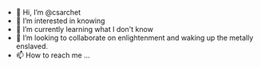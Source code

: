 - 👋 Hi, I’m @csarchet
- 👀 I’m interested in knowing
- 🌱 I’m currently learning what I don't know
- 💞️ I’m looking to collaborate on enlightenment and waking up the metally enslaved.
- 📫 How to reach me ...

<!---
csarchet/csarchet is a ✨ special ✨ repository because its `README.md` (this file) appears on your GitHub profile.
You can click the Preview link to take a look at your changes.
--->
